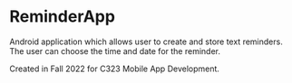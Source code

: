 # ReminderApp
Android application which allows user to create and store text reminders. The user can choose the time and date for the reminder.

Created in Fall 2022 for C323 Mobile App Development.
